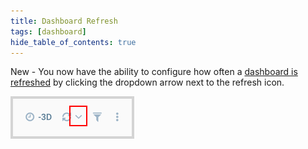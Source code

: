 ```yaml
---
title: Dashboard Refresh
tags: [dashboard]
hide_table_of_contents: true
---
```


New - You now have the ability to configure how often a [dashboard is refreshed](https://help.sumologic.com/Visualizations-and-Alerts/Dashboard_(New)/About_Dashboard_(New)#Auto_Refresh) by clicking the dropdown arrow next to the refresh icon.

![Auto Refresh](dashboard-auto-refresh.png)